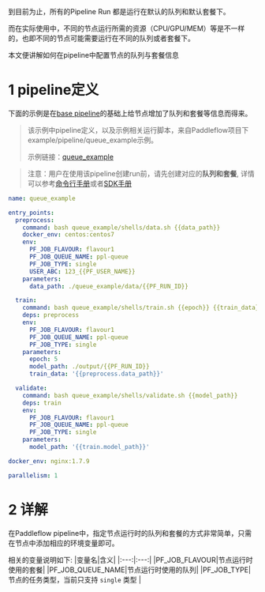 到目前为止，所有的Pipeline Run 都是运行在默认的队列和默认套餐下。

而在实际使用中，不同的节点运行所需的资源（CPU/GPU/MEM）等是不一样的，也即不同的节点可能需要运行在不同的队列或者套餐下。

本文便讲解如何在pipeline中配置节点的队列与套餐信息


# 1 pipeline定义

下面的示例是在[base pipeline]的基础上给节点增加了队列和套餐等信息而得来。

> 该示例中pipeline定义，以及示例相关运行脚本，来自Paddleflow项目下example/pipeline/queue_example示例。
> 
> 示例链接：[queue_example]

> 注意：用户在使用该pipeline创建run前，请先创建对应的**队列和套餐**, 详情可以参考[命令行手册]或者[SDK手册]

```yaml
name: queue_example

entry_points:
  preprocess:
    command: bash queue_example/shells/data.sh {{data_path}}
    docker_env: centos:centos7 
    env:
      PF_JOB_FLAVOUR: flavour1
      PF_JOB_QUEUE_NAME: ppl-queue
      PF_JOB_TYPE: single
      USER_ABC: 123_{{PF_USER_NAME}}
    parameters:
      data_path: ./queue_example/data/{{PF_RUN_ID}}

  train:
    command: bash queue_example/shells/train.sh {{epoch}} {{train_data}} {{model_path}}
    deps: preprocess
    env:
      PF_JOB_FLAVOUR: flavour1
      PF_JOB_QUEUE_NAME: ppl-queue
      PF_JOB_TYPE: single
    parameters:
      epoch: 5
      model_path: ./output/{{PF_RUN_ID}}
      train_data: '{{preprocess.data_path}}'

  validate:
    command: bash queue_example/shells/validate.sh {{model_path}}
    deps: train
    env:
      PF_JOB_FLAVOUR: flavour1
      PF_JOB_QUEUE_NAME: ppl-queue
      PF_JOB_TYPE: single
    parameters:
      model_path: '{{train.model_path}}'

docker_env: nginx:1.7.9

parallelism: 1
```

# 2 详解
在Paddleflow pipeline中，指定节点运行时的队列和套餐的方式非常简单，只需在节点中添加相应的环境变量即可。

相关的变量说明如下:
|变量名|含义|
|:---:|:---:|
|PF_JOB_FLAVOUR|节点运行时使用的套餐|
|PF_JOB_QUEUE_NAME|节点运行时使用的队列|
|PF_JOB_TYPE|节点的任务类型，当前只支持 `single` 类型 |


[queue_example]: /example/pipeline/queue_example
[base pipeline]: /docs/zh_cn/reference/pipeline/yaml_definition/1_pipeline_basic.md
[命令行手册]: /docs/zh_cn/reference/client_command_reference.md
[SDK手册]: /docs/zh_cn/reference/sdk_reference/sdk_reference.md